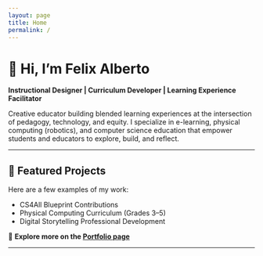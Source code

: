 ```yaml
---
layout: page
title: Home
permalink: /
---
```

# 👋 Hi, I’m Felix Alberto

**Instructional Designer | Curriculum Developer | Learning Experience Facilitator**

Creative educator building blended learning experiences at the intersection of pedagogy, technology, and equity. I specialize in e-learning, physical computing (robotics), and computer science education that empower students and educators to explore, build, and reflect.

---

## 📂 Featured Projects

Here are a few examples of my work:

- CS4All Blueprint Contributions  
- Physical Computing Curriculum (Grades 3–5)  
- Digital Storytelling Professional Development  

🔗 **Explore more on the [Portfolio page](/categories/portfolio/)**

---
